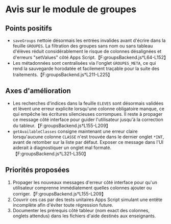 # Avis sur le module de groupes

## Points positifs
- `saveGroups` nettoie désormais les entrées invalides avant d'écrire dans la feuille `GROUPES`. La filtration des groupes sans nom ou sans tableau d'élèves réduit considérablement le risque de colonnes désalignées et d'erreurs "setValues" côté Apps Script.【F:groupsBackend.js†L64-L152】
- Les métadonnées sont centralisées via l'onglet `GROUPES_META`, ce qui rend la sauvegarde horodatée et facilement traçable pour la suite des traitements.【F:groupsBackend.js†L211-L225】

## Axes d'amélioration
- Les recherches d'indices dans la feuille `ELEVES` sont désormais validées et lèvent une erreur explicite lorsqu'une colonne obligatoire manque, ce qui empêche les écritures silencieuses corrompues. Il reste à propager ce message côté interface pour guider l'utilisateur jusqu'à la correction du tableur.【F:groupsBackend.js†L155-L209】
- `getAvailableClasses` consigne maintenant une erreur claire lorsqu'aucune colonne `CLASSE` n'est trouvée dans le dernier onglet `*INT`, avant de retomber sur la liste par défaut. Exposer ce message dans l'UI aiderait à diagnostiquer un onglet mal formaté.【F:groupsBackend.js†L321-L350】

## Priorités proposées
1. Propager les nouveaux messages d'erreur côté interface pour qu'un utilisateur comprenne immédiatement quelles colonnes ajouter ou corriger.【F:groupsBackend.js†L155-L209】
2. Couvrir ces cas par des tests unitaires Apps Script simulant une entête incomplète afin d'éviter toute régression future.
3. Documenter les prérequis côté tableur (nom exact des colonnes, onglets attendus) dans les fichiers d'aide destinés aux enseignants.
